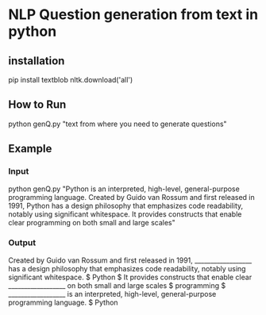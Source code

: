 # NLP Question generation from text in python
## installation
pip install textblob
nltk.download('all')
## How to Run
python genQ.py "text from where you need to generate questions"

## Example 
### Input
python genQ.py "Python is an interpreted, high-level, general-purpose programming language. Created by Guido van Rossum and first released in 1991, Python has a design philosophy that emphasizes code readability, notably using significant whitespace. It provides constructs that enable clear programming on both small and large scales"

### Output 

Created by Guido van Rossum and first released in 1991, __________________ has a design philosophy that emphasizes code readability, notably using significant whitespace.
 $
Python
 $
It provides constructs that enable clear __________________ on both small and large scales
 $
programming
 $
__________________ is an interpreted, high-level, general-purpose programming language.
 $
Python



